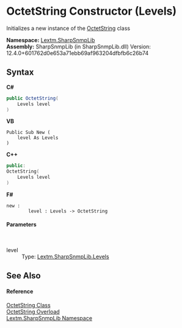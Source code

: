 # OctetString Constructor (Levels)
 

Initializes a new instance of the <a href="T_Lextm_SharpSnmpLib_OctetString">OctetString</a> class

**Namespace:**&nbsp;<a href="N_Lextm_SharpSnmpLib">Lextm.SharpSnmpLib</a><br />**Assembly:**&nbsp;SharpSnmpLib (in SharpSnmpLib.dll) Version: 12.4.0+601762d0e653a71ebb69af963204dfbfb6c26b74

## Syntax

**C#**<br />
``` C#
public OctetString(
	Levels level
)
```

**VB**<br />
``` VB
Public Sub New ( 
	level As Levels
)
```

**C++**<br />
``` C++
public:
OctetString(
	Levels level
)
```

**F#**<br />
``` F#
new : 
        level : Levels -> OctetString
```


#### Parameters
&nbsp;<dl><dt>level</dt><dd>Type: <a href="T_Lextm_SharpSnmpLib_Levels">Lextm.SharpSnmpLib.Levels</a><br /></dd></dl>

## See Also


#### Reference
<a href="T_Lextm_SharpSnmpLib_OctetString">OctetString Class</a><br /><a href="Overload_Lextm_SharpSnmpLib_OctetString__ctor">OctetString Overload</a><br /><a href="N_Lextm_SharpSnmpLib">Lextm.SharpSnmpLib Namespace</a><br />
